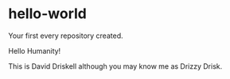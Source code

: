 # hello-world
Your first every repository created. 

Hello Humanity!

This is David Driskell although you may know me as Drizzy Drisk.
